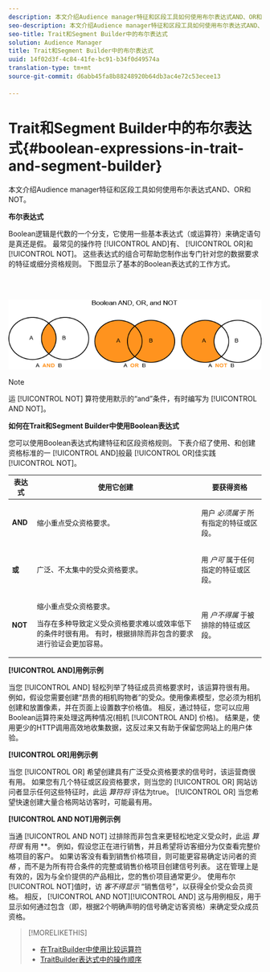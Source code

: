 ```yaml
---
description: 本文介绍Audience manager特征和区段工具如何使用布尔表达式AND、OR和NOT。
seo-description: 本文介绍Audience manager特征和区段工具如何使用布尔表达式AND、OR和NOT。
seo-title: Trait和Segment Builder中的布尔表达式
solution: Audience Manager
title: Trait和Segment Builder中的布尔表达式
uuid: 14f02d3f-4c84-41fe-bc91-b34f0d49574a
translation-type: tm+mt
source-git-commit: d6abb45fa8b88248920b64db3ac4e72c53ecee13

---
```



# Trait和Segment Builder中的布尔表达式{#boolean-expressions-in-trait-and-segment-builder}

本文介绍Audience manager特征和区段工具如何使用布尔表达式AND、OR和NOT。

<!-- 

c_tb_boolean.xml

 -->

**布尔表达式**

Boolean逻辑是代数的一个分支，它使用一些基本表达式（或运算符）来确定语句是真还是假。 最常见的操作符 [!UICONTROL AND]有、 [!UICONTROL OR]和 [!UICONTROL NOT]。 这些表达式的组合可帮助您制作出专门针对您的数据要求的特征或细分资格规则。 下图显示了基本的Boolean表达式的工作方式。

<br> 

![](assets/BooleanOverview_small.png)

>[!NOTE]
>
>运 [!UICONTROL NOT] 算符使用默示的“and”条件，有时编写为 [!UICONTROL AND NOT]。

**如何在Trait和Segment Builder中使用Boolean表达式**

您可以使用Boolean表达式构建特征和区段资格规则。 下表介绍了使用、和创建资格标准的一 [!UICONTROL AND]般最 [!UICONTROL OR]佳实践 [!UICONTROL NOT]。

<table id="table_C762872C98F54C4A86A2F1C840A86657"> 
 <thead> 
  <tr> 
   <th colname="col1" class="entry"> 表达式 </th> 
   <th colname="col2" class="entry"> 使用它创建 </th> 
   <th colname="col3" class="entry"> 要获得资格 </th> 
  </tr>
 </thead>
 <tbody> 
  <tr> 
   <td colname="col1"> <p><b><span class="wintitle"> AND</span></b> </p> </td> 
   <td colname="col2"> <p>缩小重点受众资格要求。 </p> </td> 
   <td colname="col3"> <p>用户 <i>必须属于</i> 所有指定的特征或区段。 </p> </td> 
  </tr> 
  <tr> 
   <td colname="col1"> <p><b><span class="wintitle"> 或</span></b> </p> </td> 
   <td colname="col2"> <p>广泛、不太集中的受众资格要求。 </p> </td> 
   <td colname="col3"> <p>用 <i>户可</i> 属于任何指定的特征或区段。 </p> </td> 
  </tr> 
  <tr> 
   <td colname="col1"> <p><b><span class="wintitle"> NOT</span></b> </p> </td> 
   <td colname="col2"> <p>缩小重点受众资格要求。 </p> <p>当存在多种导致定义受众资格要求难以或效率低下的条件时很有用。 有时，根据排除而非包含的要求进行验证会更加容易。 </p> </td> 
   <td colname="col3"> <p>用 <i>户不得属</i> 于被排除的特征或区段。 </p> </td> 
  </tr> 
 </tbody> 
</table>

**[!UICONTROL AND]用例示例**

当您 [!UICONTROL AND] 轻松列举了特征成员资格要求时，该运算符很有用。 例如，假设您需要创建“昂贵的相机购物者”的受众。使用像素模型，您必须为相机创建和放置像素，并在页面上设置数字价格值。 相反，通过特征，您可以应用Boolean运算符来处理这两种情况(相机 [!UICONTROL AND] 价格)。 结果是，使用更少的HTTP调用高效地收集数据，这反过来又有助于保留您网站上的用户体验。

**[!UICONTROL OR]用例示例**

当您 [!UICONTROL OR] 希望创建具有广泛受众资格要求的信号时，该运营商很有用。 如果您有几个特征或区段资格要求，则当您的 [!UICONTROL OR] 网站访问者显示任何这些特征时，此运 *算符将* 评估为true。 [!UICONTROL OR] 当您希望快速创建大量合格网站访客时，可能最有用。

**[!UICONTROL AND NOT]用例示例**

当通 [!UICONTROL AND NOT] 过排除而非包含来更轻松地定义受众时，此运 *算符很* 有用 **。 例如，假设您正在进行销售，并且希望将访客细分为仅查看完整价格项目的客户。 如果访客没有看到销售价格项目，则可能更容易确定访问者的资 *格* ，而不是为所有符合条件的完整或销售价格项目创建信号列表。 这在管理上是有效的，因为与全价提供的产品相比，您的售价项目通常更少。 使用布尔 [!UICONTROL NOT]值时，访 *客不得显示* “销售信号”，以获得全价受众会员资格。 相反， [!UICONTROL AND NOT][!UICONTROL AND] 这与用例相反，用于显示如何通过包含（即，根据2个明确声明的信号确定访客资格）来确定受众成员资格。

>[!MORELIKETHIS]
>
>* [在TraitBuilder中使用比较运算符](../features/traits/trait-comparison-operators.md)
>* [TraitBuilder表达式中的操作顺序](../features/traits/trait-operator-precedence.md)

